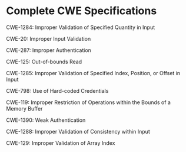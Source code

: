 

# Complete CWE Specifications

CWE-1284: Improper Validation of Specified Quantity in Input

CWE-20: Improper Input Validation

CWE-287: Improper Authentication

CWE-125: Out-of-bounds Read

CWE-1285: Improper Validation of Specified Index, Position, or Offset in Input

CWE-798: Use of Hard-coded Credentials

CWE-119: Improper Restriction of Operations within the Bounds of a Memory Buffer

CWE-1390: Weak Authentication

CWE-1288: Improper Validation of Consistency within Input

CWE-129: Improper Validation of Array Index